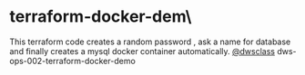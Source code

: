 # terraform-docker-dem\
This terraform code creates a random password , ask a name for database and finally creates a mysql docker container automatically. 
[@dwsclass](https://github.com/dwsclass) dws-ops-002-terraform-docker-demo
